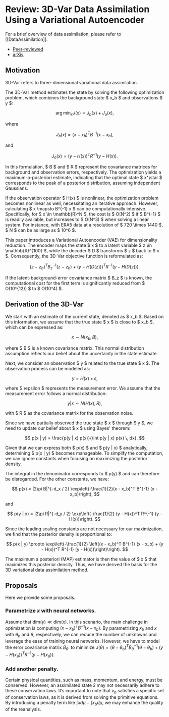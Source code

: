 # Review: 3D-Var Data Assimilation Using a Variational Autoencoder
For a brief overview of data assimilation, please refer to [[DataAssimilation]].

- [Peer-reviewed](https://rmets.onlinelibrary.wiley.com/doi/10.1002/qj.4708?af=R)
- [arXiv](https://arxiv.org/abs/2308.16073)




## Motivation
3D-Var refers to three-dimensional variational data assimilation.

The 3D-Var method estimates the state by solving the following optimization problem, which combines the background state $ x_b $ and observations $ y $:

$$
\arg \min_x J(x) = J_b(x) + J_o(x),
$$

where

$$
J_b(x) = (x - x_b)^T B^{-1} (x - x_b),
$$

and

$$
J_o(x) = (y - H(x))^T R^{-1} (y - H(x)).
$$

In this formulation, $ B $ and $ R $ represent the covariance matrices for background and observation errors, respectively. The optimization yields a maximum-a-posteriori estimate, indicating that the optimal state $ x^\star $ corresponds to the peak of a posterior distribution, assuming independent Gaussians.

If the observation operator $ H(x) $ is nonlinear, the optimization problem becomes nonlinear as well, necessitating an iterative approach. However, calculating $ x \mapsto B^{-1} x $ can be computationally intensive. Specifically, for $ x \in \mathbb{R}^N $, the cost is $ O(N^2) $ if $ B^{-1} $ is readily available, but increases to $ O(N^3) $ when solving a linear system. For instance, with ERA5 data at a resolution of $ 720 \times 1440 $, $ N $ can be as large as $ 10^6 $.

This paper introduces a Variational Autoencoder (VAE) for dimensionality reduction. The encoder maps the state $ x $ to a latent variable $ z \in \mathbb{R}^{100} $, while the decoder $ D $ transforms $ z $ back to $ x $. Consequently, the 3D-Var objective function is reformulated as:

$$
(z - z_b)^T B_z^{-1} (z - z_b) + (y - H(D(z)))^T R^{-1} (y - H(D(z))).
$$

If the latent-background-error covariance matrix $ B_z $ is known, the computational cost for the first term is significantly reduced from $ O(10^{12}) $ to $ O(10^4) $.


## Derivation of the 3D-Var
We start with an estimate of the current state, denoted as $ x_b $. Based on this information, we assume that the true state $ x $ is close to $ x_b $, which can be expressed as:

$$
x \sim N(x_b, B),
$$

where $ B $ is a known covariance matrix. This normal distribution assumption reflects our belief about the uncertainty in the state estimate.

Next, we consider an observation $ y $ related to the true state $ x $. The observation process can be modeled as:

$$
y = H(x) + \epsilon,
$$

where $ \epsilon $ represents the measurement error. We assume that the measurement error follows a normal distribution:

$$
y | x \sim N(H(x), R),
$$

with $ R $ as the covariance matrix for the observation noise.

Since we have partially observed the true state $ x $ through $ y $, we need to update our belief about $ x $ using Bayes' theorem:

$$
p(x | y) = \frac{p(y | x) p(x)}{\int p(y | x) p(x) \, dx}.
$$

Given that we can express both $ p(x) $ and $ p(y | x) $ analytically, determining $ p(x | y) $ becomes manageable. To simplify the computation, we can ignore constants when focusing on maximizing the posterior density.

The integral in the denominator corresponds to $ p(y) $ and can therefore be disregarded. For the other constants, we have:

$$
p(x) = |2\pi B|^{-d_x / 2} \exp\left(-\frac{1}{2}(x - x_b)^T B^{-1} (x - x_b)\right),
$$

and

$$
p(y | x) = |2\pi R|^{-d_y / 2} \exp\left(-\frac{1}{2} (y - H(x))^T R^{-1} (y - H(x))\right).
$$

Since the leading scaling constants are not necessary for our maximization, we find that the posterior density is proportional to:

$$
p(x | y) \propto \exp\left(-\frac{1}{2} \left((x - x_b)^T B^{-1} (x - x_b) + (y - H(x))^T R^{-1} (y - H(x))\right)\right).
$$

The maximum a posteriori (MAP) estimator is then the value of $ x $ that maximizes this posterior density. Thus, we have derived the basis for the 3D variational data assimilation method.


## Proposals

Here we provide some proposals.

### Parametrize $x$ with neural networks.
Assume that $\mathrm{dim}(y) \ll \mathrm{dim}(x)$. In this scenario, the main challenge in optimization is computing $(x - x_b)^T B^{-1} (x - x_b)$. By parametrizing $x_b$ and $x$ with $\theta_b$ and $\theta$, respectively, we can reduce the number of unknowns and leverage the ease of training neural networks. However, we have to model the error covariance matrix $B_\theta$: to minimize $J(\theta) = (\theta - \theta_b)^T B_\theta^{-1} (\theta - \theta_b) + (y - H(x_\theta))^T R^{-1} (y - H(x_\theta))$.

### Add another penalty.
Certain physical quantities, such as mass, momentum, and energy, must be conserved. However, an assimilated state $\hat{x}$ may not necessarily adhere to these conservation laws. It’s important to note that $x_b$ satisfies a specific set of conservation laws, as it is derived from solving the primitive equations. By introducing a penalty term like $\int x d\mu - \int x_b d\mu$, we may enhance the quality of the reanalysis.